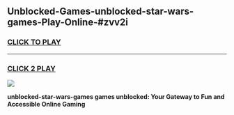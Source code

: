 
## Unblocked-Games-unblocked-star-wars-games-Play-Online-#zvv2i
<h3>
<a href="https://premium.freeplayer.one?title=unblocked-star-wars-games&ref=27F">CLICK TO PLAY</a></h3>
<hr>

<h3>
<a href="https://premium.freeplayer.one?title=unblocked-star-wars-games&ref=27F">CLICK 2 PLAY</a>
  
</h3>

<a href="https://premium.freeplayer.one?title=unblocked-star-wars-games&ref=27F"><img src="https://clearcache.store/games.png"></a>


**unblocked-star-wars-games games unblocked: Your Gateway to Fun and Accessible Online Gaming**
